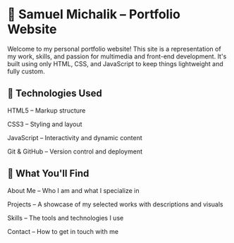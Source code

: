 # 💼 Samuel Michalik – Portfolio Website
Welcome to my personal portfolio website! This site is a representation of my work, skills, and passion for multimedia and front-end development. It's built using only HTML, CSS, and JavaScript to keep things lightweight and fully custom.

## 🚀 Technologies Used
HTML5 – Markup structure

CSS3 – Styling and layout

JavaScript – Interactivity and dynamic content

Git & GitHub – Version control and deployment

## 🧠 What You'll Find
About Me – Who I am and what I specialize in

Projects – A showcase of my selected works with descriptions and visuals

Skills – The tools and technologies I use

Contact – How to get in touch with me

